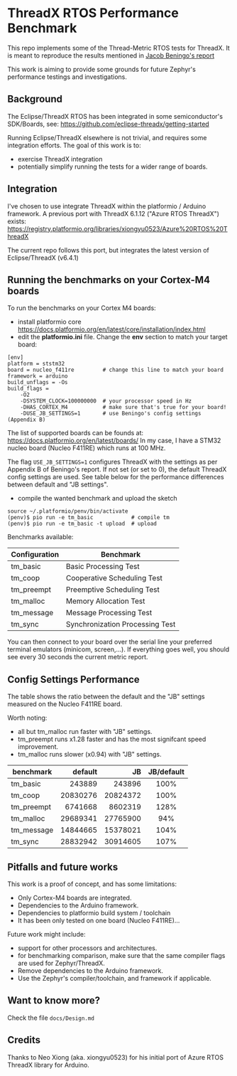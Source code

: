 ThreadX RTOS Performance Benchmark
==================================

This repo implements some of the Thread-Metric RTOS tests for ThreadX.
It is meant to reproduce the results mentioned in [Jacob Beningo's report](
https://www.linkedin.com/posts/jacobbeningo_rtos-popularity-and-shiny-features-dont-activity-7244314864809078786-QO40/)

This work is aiming to provide some grounds for future Zephyr's performance testings and investigations.

Background
----------
The Eclipse/ThreadX RTOS has been integrated in some semiconductor's SDK/Boards, see: https://github.com/eclipse-threadx/getting-started

Running Eclipse/ThreadX elsewhere is not trivial, and requires some integration efforts. The goal of this work is to:
- exercise ThreadX integration
- potentially simplify running the tests for a wider range of boards. 

Integration 
-----------
I've chosen to use integrate ThreadX within the platformio / Arduino framework.
A previous port with ThreadX 6.1.12 ("Azure RTOS ThreadX") exists: 
https://registry.platformio.org/libraries/xiongyu0523/Azure%20RTOS%20ThreadX

The current repo follows this port, but integrates the latest version of Eclipse/ThreadX (v6.4.1)

Running the benchmarks on your Cortex-M4 boards
-----------------------------------------------
To run the benchmarks on your Cortex M4 boards:
- install platformio core
  https://docs.platformio.org/en/latest/core/installation/index.html
- edit the **platformio.ini** file.
  Change the **env** section to match your target board:
```
[env]
platform = ststm32
board = nucleo_f411re         # change this line to match your board
framework = arduino
build_unflags = -Os
build_flags = 
	-O2 
	-DSYSTEM_CLOCK=100000000  # your processor speed in Hz
	-DHAS_CORTEX_M4           # make sure that's true for your board!
	-DUSE_JB_SETTINGS=1       # use Beningo's config settings (Appendix B)
```
The list of supported boards can be founds at: https://docs.platformio.org/en/latest/boards/
In my case, I have a STM32 nucleo board (Nucleo F411RE) which runs at 100 MHz. 

The flag `USE_JB_SETTINGS=1` configures ThreadX with the settings as per Appendix B of Beningo's report. If not set (or set to 0), the default ThreadX config settings are used. See table below for the performance differences between default and "JB settings".

- compile the wanted benchmark and upload the sketch
```
source ~/.platformio/penv/bin/activate
(penv)$ pio run -e tm_basic            # compile tm
(penv)$ pio run -e tm_basic -t upload  # upload 
```

Benchmarks available:

| Configuration | Benchmark                       |
| ------------- | ------------------------------- |
| tm_basic      | Basic Processing Test           |
| tm_coop       | Cooperative Scheduling Test     |
| tm_preempt    | Preemptive Scheduling Test      |
| tm_malloc     | Memory Allocation Test          |
| tm_message    | Message Processing Test         |
| tm_sync       | Synchronization Processing Test |

You can then connect to your board over the serial line your preferred terminal emulators (minicom, screen,...). If everything goes well, you should see every 30 seconds the current metric report.

Config Settings Performance
---------------------------

The table shows the ratio between the default and the "JB" settings measured
on the Nucleo F411RE board.

Worth noting:
- all but tm_malloc run faster with "JB" settings.
- tm_preempt runs x1.28 faster and has the most signifcant speed improvement.
- tm_malloc runs slower (x0.94) with "JB" settings.

| benchmark  |  default |       JB | JB/default |
| ---------- | -------: | -------: | :--------: |
| tm_basic   |   243889 |   243896 |    100%    |
| tm_coop    | 20830276 | 20824372 |    100%    |
| tm_preempt |  6741668 |  8602319 |    128%    |
| tm_malloc  | 29689341 | 27765900 |    94%     |
| tm_message | 14844665 | 15378021 |    104%    |
| tm_sync    | 28832942 | 30914605 |    107%    |


Pitfalls and future works
-------------------------
This work is a proof of concept, and has some limitations:
- Only Cortex-M4 boards are integrated. 
- Dependencies to the Arduino framework.
- Dependencies to platformio build system / toolchain 
- It has been only tested on one board (Nucleo F411RE)...

Future work might include:
- support for other processors and architectures.
- for benchmarking comparison, make sure that the same compiler flags are
used for Zephyr/ThreadX.
- Remove dependencies to the Arduino framework.
- Use the Zephyr's compiler/toolchain, and framework if applicable.

Want to know more?
------------------
Check the file `docs/Design.md`

Credits
-------
Thanks to Neo Xiong (aka. xiongyu0523) for his initial port of Azure RTOS ThreadX library for Arduino.

